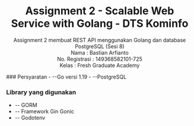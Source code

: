 <!-- markdownlint-configure-file {
  "MD013": {
    "code_blocks": false,
    "tables": false
  },
  "MD033": false,
  "MD041": false
} -->

<div align="center">

# Assignment 2 - Scalable Web Service with Golang - DTS Kominfo

Assignment 2 membuat REST API menggunakan Golang dan database PostgreSQL (Sesi 8) <br>
Nama : Bastian Arfianto <br>
No. Registrasi : 149368582101-725 <br>
Kelas : Fresh Graduate Academy <br>

</div>
### Persyaratan
- --Go versi 1.19 
- --PostgreSQL

### Library yang digunakan

- -- GORM
- -- Framework Gin Gonic
- -- Godotenv
